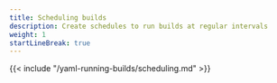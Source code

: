 ```yaml
---
title: Scheduling builds
description: Create schedules to run builds at regular intervals
weight: 1
startLineBreak: true
---
```


{{< include "/yaml-running-builds/scheduling.md" >}}